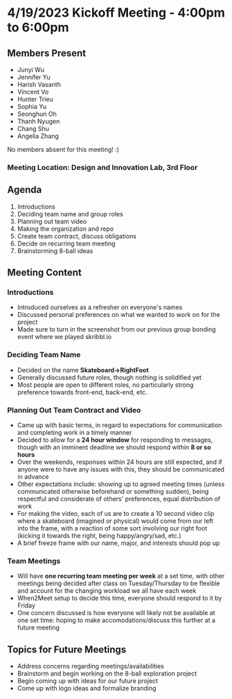 #  4/19/2023 Kickoff Meeting - 4:00pm to 6:00pm

## Members Present
- Junyi Wu
- Jennifer Yu
- Harish Vasanth
- Vincent Vo
- Hunter Trieu
- Sophia Yu
- Seonghun Oh
- Thanh Nyugen
- Chang Shu
- Angelia Zhang

No members absent for this meeting! :)

### Meeting Location: Design and Innovation Lab, 3rd Floor

## Agenda
1. Introductions
2. Deciding team name and group roles
3. Planning out team video
4. Making the organization and repo
5. Create team contract, discuss obligations
6. Decide on recurring team meeting
7. Brainstorming 8-ball ideas

## Meeting Content
### Introductions
- Introduced ourselves as a refresher on everyone's names
- Discussed personal preferences on what we wanted to work on for the project
- Made sure to turn in the screenshot from our previous group bonding event where we played skribbl.io

### Deciding Team Name
- Decided on the name **Skateboard->RightFoot**
- Generally discussed future roles, though nothing is solidified yet
- Most people are open to different roles, no particularly strong preference towards front-end, back-end, etc.

### Planning Out Team Contract and Video
- Came up with basic terms, in regard to expectations for communication and completing work in a timely manner
- Decided to allow for a **24 hour window** for responding to messages, though with an imminent deadline we should respond within **8 or so hours**
- Over the weekends, responses within 24 hours are still expected, and if anyone were to have any issues with this, they should be communicated in advance
- Other expectations include: showing up to agreed meeting times (unless communicated otherwise beforehand or something sudden), being respectful and considerate of others' preferences, equal distribution of work
- For making the video, each of us are to create a 10 second video clip where a skateboard (imagined or physical) would come from our left into the frame, with a reaction of some sort involving our right foot (kicking it towards the right, being happy/angry/sad, etc.)
- A brief freeze frame with our name, major, and interests should pop up

### Team Meetings
- Will have **one recurring team meeting per week** at a set time, with other meetings being decided after class on Tuesday/Thursday to be flexible and account for the changing workload we all have each week
- When2Meet setup to decide this time, everyone should respond to it by Friday
- One concern discussed is how everyone will likely not be available at one set time: hoping to make accomodations/discuss this further at a future meeting

## Topics for Future Meetings
- Address concerns regarding meetings/availabilities
- Brainstorm and begin working on the 8-ball exploration project
- Begin coming up with ideas for our future project
- Come up with logo ideas and formalize branding